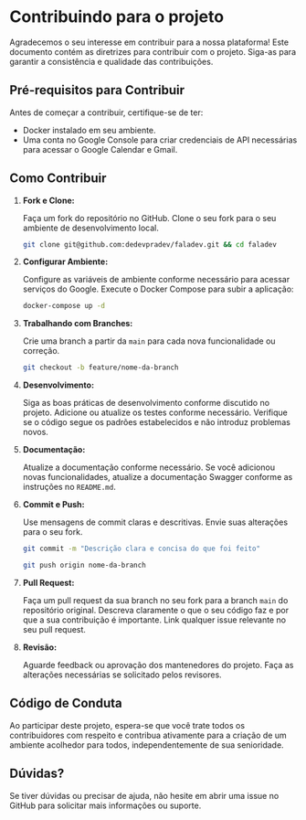 # Contribuindo para o projeto

Agradecemos o seu interesse em contribuir para a nossa plataforma! Este documento contém as diretrizes para contribuir com o projeto. Siga-as para garantir a consistência e qualidade das contribuições.

## Pré-requisitos para Contribuir

Antes de começar a contribuir, certifique-se de ter:

   - Docker instalado em seu ambiente.
   - Uma conta no Google Console para criar credenciais de API necessárias para acessar o Google Calendar e Gmail.

## Como Contribuir

1. **Fork e Clone:**

    Faça um fork do repositório no GitHub.
    Clone o seu fork para o seu ambiente de desenvolvimento local.
    ```bash
    git clone git@github.com:dedevpradev/faladev.git && cd faladev
    ```

2. **Configurar Ambiente:**

   Configure as variáveis de ambiente conforme necessário para acessar serviços do Google.
   Execute o Docker Compose para subir a aplicação:
    ```bash
    docker-compose up -d
     ```

3. **Trabalhando com Branches:**

   Crie uma branch a partir da `main` para cada nova funcionalidade ou correção.
    ```bash
    git checkout -b feature/nome-da-branch
     ```

4. **Desenvolvimento:**

   Siga as boas práticas de desenvolvimento conforme discutido no projeto.
   Adicione ou atualize os testes conforme necessário.
   Verifique se o código segue os padrões estabelecidos e não introduz problemas novos.

5. **Documentação:**

   Atualize a documentação conforme necessário.
   Se você adicionou novas funcionalidades, atualize a documentação Swagger conforme as instruções no `README.md`.

6. **Commit e Push:**

   Use mensagens de commit claras e descritivas.
   Envie suas alterações para o seu fork.
    ```bash
    git commit -m "Descrição clara e concisa do que foi feito"
     ```

    ```bash
    git push origin nome-da-branch
     ```

7. **Pull Request:**

   Faça um pull request da sua branch no seu fork para a branch `main` do repositório original.
   Descreva claramente o que o seu código faz e por que a sua contribuição é importante.
   Link qualquer issue relevante no seu pull request.

8. **Revisão:**

   Aguarde feedback ou aprovação dos mantenedores do projeto.
   Faça as alterações necessárias se solicitado pelos revisores.

## Código de Conduta

Ao participar deste projeto, espera-se que você trate todos os contribuidores com respeito e contribua ativamente para a criação de um ambiente acolhedor para todos, independentemente de sua senioridade.

## Dúvidas?

Se tiver dúvidas ou precisar de ajuda, não hesite em abrir uma issue no GitHub para solicitar mais informações ou suporte.